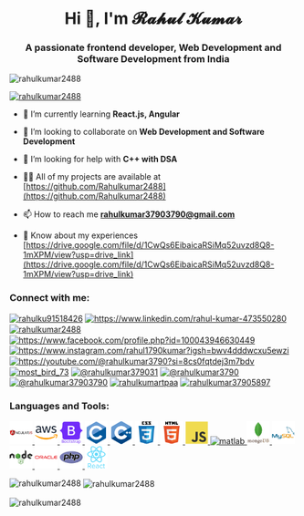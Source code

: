 <h1 align="center">Hi 👋, I'm 𝓡𝓪𝓱𝓾𝓵 𝓚𝓾𝓶𝓪𝓻</h1>
<h3 align="center">A passionate frontend developer, Web Development and Software Development from India</h3>

<p align="left"> <img src="https://komarev.com/ghpvc/?username=rahulkumar2488&label=Profile%20views&color=0e75b6&style=flat" alt="rahulkumar2488" /> </p>

<p align="left"> <a href="https://github.com/ryo-ma/github-profile-trophy"><img src="https://github-profile-trophy.vercel.app/?username=rahulkumar2488" alt="rahulkumar2488" /></a> </p>

- 🌱 I’m currently learning **React.js, Angular**

- 👯 I’m looking to collaborate on **Web Development and Software Development**

- 🤝 I’m looking for help with **C++ with DSA**

- 👨‍💻 All of my projects are available at [https://github.com/Rahulkumar2488](https://github.com/Rahulkumar2488)

- 📫 How to reach me **rahulkumar37903790@gmail.com**

- 📄 Know about my experiences [https://drive.google.com/file/d/1CwQs6EibaicaRSiMq52uvzd8Q8-1mXPM/view?usp=drive_link](https://drive.google.com/file/d/1CwQs6EibaicaRSiMq52uvzd8Q8-1mXPM/view?usp=drive_link)

<h3 align="left">Connect with me:</h3>
<p align="left">
<a href="https://twitter.com/rahulku91518426" target="blank"><img align="center" src="https://raw.githubusercontent.com/rahuldkjain/github-profile-readme-generator/master/src/images/icons/Social/twitter.svg" alt="rahulku91518426" height="30" width="40" /></a>
<a href="https://linkedin.com/in/https://www.linkedin.com/rahul-kumar-473550280" target="blank"><img align="center" src="https://raw.githubusercontent.com/rahuldkjain/github-profile-readme-generator/master/src/images/icons/Social/linked-in-alt.svg" alt="https://www.linkedin.com/rahul-kumar-473550280" height="30" width="40" /></a>
<a href="https://kaggle.com/rahulkumar2488" target="blank"><img align="center" src="https://raw.githubusercontent.com/rahuldkjain/github-profile-readme-generator/master/src/images/icons/Social/kaggle.svg" alt="rahulkumar2488" height="30" width="40" /></a>
<a href="https://fb.com/https://www.facebook.com/profile.php?id=100043946630449" target="blank"><img align="center" src="https://raw.githubusercontent.com/rahuldkjain/github-profile-readme-generator/master/src/images/icons/Social/facebook.svg" alt="https://www.facebook.com/profile.php?id=100043946630449" height="30" width="40" /></a>
<a href="https://instagram.com/https://www.instagram.com/rahul1790kumar?igsh=bwv4dddwcxu5ewzi" target="blank"><img align="center" src="https://raw.githubusercontent.com/rahuldkjain/github-profile-readme-generator/master/src/images/icons/Social/instagram.svg" alt="https://www.instagram.com/rahul1790kumar?igsh=bwv4dddwcxu5ewzi" height="30" width="40" /></a>
<a href="https://www.youtube.com/c/https://youtube.com/@rahulkumar3790?si=8cs0fqtdej3m7bdv" target="blank"><img align="center" src="https://raw.githubusercontent.com/rahuldkjain/github-profile-readme-generator/master/src/images/icons/Social/youtube.svg" alt="https://youtube.com/@rahulkumar3790?si=8cs0fqtdej3m7bdv" height="30" width="40" /></a>
<a href="https://www.codechef.com/users/most_bird_73" target="blank"><img align="center" src="https://cdn.jsdelivr.net/npm/simple-icons@3.1.0/icons/codechef.svg" alt="most_bird_73" height="30" width="40" /></a>
<a href="https://www.hackerrank.com/@rahulkumar379031" target="blank"><img align="center" src="https://raw.githubusercontent.com/rahuldkjain/github-profile-readme-generator/master/src/images/icons/Social/hackerrank.svg" alt="@rahulkumar379031" height="30" width="40" /></a>
<a href="https://www.leetcode.com/@rahulkumar3790" target="blank"><img align="center" src="https://raw.githubusercontent.com/rahuldkjain/github-profile-readme-generator/master/src/images/icons/Social/leet-code.svg" alt="@rahulkumar3790" height="30" width="40" /></a>
<a href="https://www.hackerearth.com/@rahulkumar37903790" target="blank"><img align="center" src="https://raw.githubusercontent.com/rahuldkjain/github-profile-readme-generator/master/src/images/icons/Social/hackerearth.svg" alt="@rahulkumar37903790" height="30" width="40" /></a>
<a href="https://auth.geeksforgeeks.org/user/rahulkumartpaa" target="blank"><img align="center" src="https://raw.githubusercontent.com/rahuldkjain/github-profile-readme-generator/master/src/images/icons/Social/geeks-for-geeks.svg" alt="rahulkumartpaa" height="30" width="40" /></a>
<a href="https://discord.gg/rahulkumar37905897" target="blank"><img align="center" src="https://raw.githubusercontent.com/rahuldkjain/github-profile-readme-generator/master/src/images/icons/Social/discord.svg" alt="rahulkumar37905897" height="30" width="40" /></a>
</p>

<h3 align="left">Languages and Tools:</h3>
<p align="left"> <a href="https://angular.io" target="_blank" rel="noreferrer"> <img src="https://raw.githubusercontent.com/devicons/devicon/master/icons/angularjs/angularjs-original-wordmark.svg" alt="angularjs" width="40" height="40"/> </a> <a href="https://aws.amazon.com" target="_blank" rel="noreferrer"> <img src="https://raw.githubusercontent.com/devicons/devicon/master/icons/amazonwebservices/amazonwebservices-original-wordmark.svg" alt="aws" width="40" height="40"/> </a> <a href="https://getbootstrap.com" target="_blank" rel="noreferrer"> <img src="https://raw.githubusercontent.com/devicons/devicon/master/icons/bootstrap/bootstrap-plain-wordmark.svg" alt="bootstrap" width="40" height="40"/> </a> <a href="https://www.cprogramming.com/" target="_blank" rel="noreferrer"> <img src="https://raw.githubusercontent.com/devicons/devicon/master/icons/c/c-original.svg" alt="c" width="40" height="40"/> </a> <a href="https://www.w3schools.com/cpp/" target="_blank" rel="noreferrer"> <img src="https://raw.githubusercontent.com/devicons/devicon/master/icons/cplusplus/cplusplus-original.svg" alt="cplusplus" width="40" height="40"/> </a> <a href="https://www.w3schools.com/css/" target="_blank" rel="noreferrer"> <img src="https://raw.githubusercontent.com/devicons/devicon/master/icons/css3/css3-original-wordmark.svg" alt="css3" width="40" height="40"/> </a> <a href="https://www.w3.org/html/" target="_blank" rel="noreferrer"> <img src="https://raw.githubusercontent.com/devicons/devicon/master/icons/html5/html5-original-wordmark.svg" alt="html5" width="40" height="40"/> </a> <a href="https://developer.mozilla.org/en-US/docs/Web/JavaScript" target="_blank" rel="noreferrer"> <img src="https://raw.githubusercontent.com/devicons/devicon/master/icons/javascript/javascript-original.svg" alt="javascript" width="40" height="40"/> </a> <a href="https://www.mathworks.com/" target="_blank" rel="noreferrer"> <img src="https://upload.wikimedia.org/wikipedia/commons/2/21/Matlab_Logo.png" alt="matlab" width="40" height="40"/> </a> <a href="https://www.mongodb.com/" target="_blank" rel="noreferrer"> <img src="https://raw.githubusercontent.com/devicons/devicon/master/icons/mongodb/mongodb-original-wordmark.svg" alt="mongodb" width="40" height="40"/> </a> <a href="https://www.mysql.com/" target="_blank" rel="noreferrer"> <img src="https://raw.githubusercontent.com/devicons/devicon/master/icons/mysql/mysql-original-wordmark.svg" alt="mysql" width="40" height="40"/> </a> <a href="https://nodejs.org" target="_blank" rel="noreferrer"> <img src="https://raw.githubusercontent.com/devicons/devicon/master/icons/nodejs/nodejs-original-wordmark.svg" alt="nodejs" width="40" height="40"/> </a> <a href="https://www.oracle.com/" target="_blank" rel="noreferrer"> <img src="https://raw.githubusercontent.com/devicons/devicon/master/icons/oracle/oracle-original.svg" alt="oracle" width="40" height="40"/> </a> <a href="https://www.php.net" target="_blank" rel="noreferrer"> <img src="https://raw.githubusercontent.com/devicons/devicon/master/icons/php/php-original.svg" alt="php" width="40" height="40"/> </a> <a href="https://reactjs.org/" target="_blank" rel="noreferrer"> <img src="https://raw.githubusercontent.com/devicons/devicon/master/icons/react/react-original-wordmark.svg" alt="react" width="40" height="40"/> </a> </p>

<p><img align="left" src="https://github-readme-stats.vercel.app/api/top-langs?username=rahulkumar2488&show_icons=true&locale=en&layout=compact" alt="rahulkumar2488" /></p>

<p>&nbsp;<img align="center" src="https://github-readme-stats.vercel.app/api?username=rahulkumar2488&show_icons=true&locale=en" alt="rahulkumar2488" /></p>

<p><img align="center" src="https://github-readme-streak-stats.herokuapp.com/?user=rahulkumar2488&" alt="rahulkumar2488" /></p>
